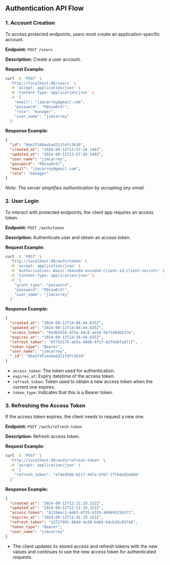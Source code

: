 ## Authentication API Flow

### 1. Account Creation

To access protected endpoints, users must create an application-specific account.

**Endpoint:** `POST /users`

**Description:** Create a user account.

**Request Example:**

```bash
curl -X 'POST' \
  'http://localhost:80/users' \
  -H 'accept: application/json' \
  -H 'Content-Type: application/json' \
  -d '{
    "email": "jimcarrey@gmail.com",
    "password": "P@ssw0rd!",
    "role": "manager",
    "user_name": "jimcarrey"
  }'
```

**Response Example:**

```json
{
  "id": "66e2f348ea5ad311fdfc5630",
  "created_at": "2024-09-12T13:57:28.148Z",
  "updated_at": "2024-09-12T13:57:28.148Z",
  "user_name": "jimcarrey",
  "password": "P@ssw0rd!",
  "email": "jimcarrey@gmail.com",
  "role": "manager"
}
```

_Note: The server simplifies authentication by accepting any email._

### 2. User Login

To interact with protected endpoints, the client app requires an access token.

**Endpoint:** `POST /auth/token`

**Description:** Authenticate user and obtain an access token.

**Request Example:**

```bash
curl -X 'POST' \
  'http://localhost:80/auth/token' \
  -H 'accept: application/json' \
  -H 'Authorization: Basic <base64-encoded-client-id:client-secret>' \
  -H 'Content-Type: application/json' \
  -d '{
    "grant_type": "password",
    "password": "P@ssw0rd!",
    "user_name": "jimcarrey"
  }'
```

**Response Example:**

```json
{
  "created_at": "2024-09-12T14:04:44.635Z",
  "updated_at": "2024-09-12T14:04:44.635Z",
  "access_token": "0edb435d-d75e-44c8-ae2d-5b7146db527e",
  "expires_at": "2024-09-12T14:34:44.635Z",
  "refresh_token": "9f753175-a65a-49d8-971f-62f9a8fad71f",
  "token_type": "Bearer",
  "user_name": "jimcarrey",
  "_id": "66e2f4fcea5ad311fdfc5634"
}
```

- `access_token`: The token used for authentication.
- `expires_at`: Expiry datetime of the access token.
- `refresh_token`: Token used to obtain a new access token when the current one expires.
- `token_type`: Indicates that this is a Bearer token.

### 3. Refreshing the Access Token

If the access token expires, the client needs to request a new one.

**Endpoint:** `POST /auth/refresh-token`

**Description:** Refresh access token.

**Request Example:**

```bash
curl -X 'POST' \
  'http://localhost:80/auth/refresh-token' \
  -H 'accept: application/json' \
  -d '{
    "refresh_token": "e74ed59d-6117-44fa-97d7-17fbda92e869"
  }'
```

**Response Example:**

```json
{
  "created_at": "2024-09-12T12:11:19.152Z",
  "updated_at": "2024-09-12T12:11:19.153Z",
  "access_token": "d119eec2-6d63-4f55-b319-949695256371",
  "expires_at": "2024-09-12T12:41:19.153Z",
  "refresh_token": "32717991-884d-4a30-bd84-b4cb29c85f44",
  "token_type": "Bearer",
  "user_name": "jimcarrey"
}
```

- The client updates its stored access and refresh tokens with the new values and continues to use the new access token for authenticated requests.
